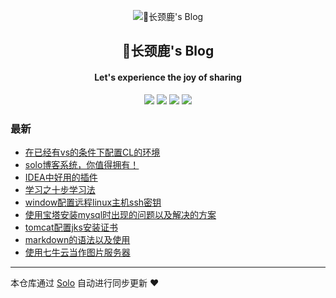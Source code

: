 <p align="center"><img alt="🦒长颈鹿's Blog" src="https://static.b3log.org/images/brand/solo-32.png"></p><h2 align="center">
🦒长颈鹿's Blog
</h2>

<h4 align="center">Let's experience the joy of sharing </h4>
<p align="center"><a title="🦒长颈鹿's Blog" target="_blank" href="https://github.com/MrDalili/solo-blog"><img src="https://img.shields.io/github/last-commit/MrDalili/solo-blog.svg?style=flat-square&color=FF9900"></a>
<a title="GitHub repo size in bytes" target="_blank" href="https://github.com/MrDalili/solo-blog"><img src="https://img.shields.io/github/repo-size/MrDalili/solo-blog.svg?style=flat-square"></a>
<a title="Solo Version" target="_blank" href="https://github.com/b3log/solo/releases"><img src="https://img.shields.io/badge/solo-3.6.5-f1e05a.svg?style=flat-square&color=blueviolet"></a>
<a title="Hits" target="_blank" href="https://github.com/b3log/hits"><img src="https://hits.b3log.org/MrDalili/solo-blog.svg"></a></p>

### 最新

* [在已经有vs的条件下配置CL的环境](https://www.ningdali.com/articles/2019/09/24/1569336839527.html)
* [solo博客系统，你值得拥有！](https://www.ningdali.com/articles/2019/09/23/1569248807617.html)
* [IDEA中好用的插件](https://www.ningdali.com/articles/2019/09/23/1569247525281.html)
* [学习之十步学习法](https://www.ningdali.com/articles/2019/06/25/1569247523323.html)
* [window配置远程linux主机ssh密钥](https://www.ningdali.com/articles/2019/06/16/1569242947881.html)
* [使用宝塔安装mysql时出现的问题以及解决的方案](https://www.ningdali.com/articles/2019/06/16/1569247522873.html)
* [tomcat配置jks安装证书](https://www.ningdali.com/articles/2019/06/10/1569242940041.html)
* [markdown的语法以及使用](https://www.ningdali.com/articles/2019/06/06/1569242942185.html)
* [使用七牛云当作图片服务器](https://www.ningdali.com/articles/2019/06/06/1569247524282.html)



---

本仓库通过 [Solo](https://github.com/b3log/solo) 自动进行同步更新 ❤️ 